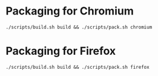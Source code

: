 # Packaging for Chromium

`./scripts/build.sh build && ./scripts/pack.sh chromium`

# Packaging for Firefox

`./scripts/build.sh build && ./scripts/pack.sh firefox`
